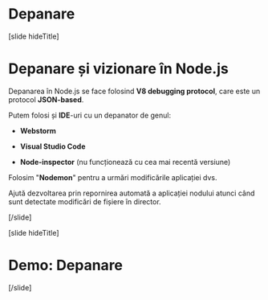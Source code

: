 # Depanare

[slide hideTitle]

# Depanare și vizionare în Node.js

Depanarea în Node.js se face folosind **V8 debugging protocol**, care este un protocol **JSON-based**.

Putem folosi și **IDE**-uri cu un depanator de genul:

- **Webstorm**

- **Visual Studio Code**

- **Node-inspector** (nu funcționează cu cea mai recentă versiune)

Folosim "**Nodemon**" pentru a urmări modificările aplicației dvs.

Ajută dezvoltarea prin repornirea automată a aplicației nodului atunci când sunt detectate modificări de fișiere în director.

[/slide]


[slide hideTitle]
# Demo: Depanare

[/slide]

